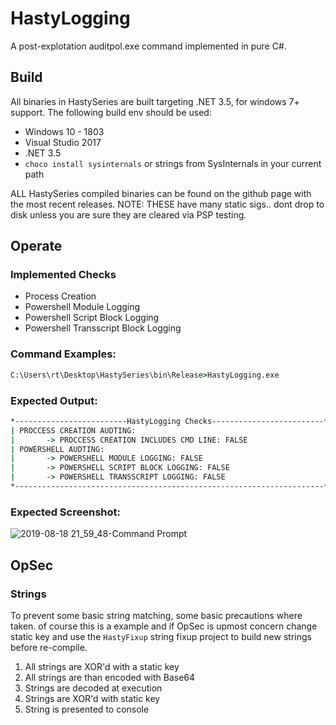 # HastyLogging 
A post-explotation auditpol.exe command implemented in pure C#.

## Build 
All binaries in HastySeries are built targeting .NET 3.5, for windows 7+ support. The following build env should be used:

* Windows 10 - 1803
* Visual Studio 2017
* .NET 3.5 
* `choco install sysinternals` or strings from SysInternals in your current path

ALL HastySeries compiled binaries can be found on the github page with the most recent releases. NOTE: THESE have many static sigs.. dont drop to disk unless you are sure they are cleared via PSP testing.

## Operate
### Implemented Checks
- Process Creation
- Powershell Module Logging
- Powershell Script Block Logging
- Powershell Transscript Block Logging

### Command Examples:
```cmd
C:\Users\rt\Desktop\HastySeries\bin\Release>HastyLogging.exe
```
### Expected Output:
```cmd
*-------------------------HastyLogging Checks-------------------------*
| PROCCESS CREATION AUDTING:
|       -> PROCCESS CREATION INCLUDES CMD LINE: FALSE
| POWERSHELL AUDTING:
|       -> POWERSHELL MODULE LOGGING: FALSE
|       -> POWERSHELL SCRIPT BLOCK LOGGING: FALSE
|       -> POWERSHELL TRANSSCRIPT LOGGING: FALSE
*---------------------------------------------------------------------*
```
### Expected Screenshot:
![2019-08-18 21_59_48-Command Prompt](https://user-images.githubusercontent.com/8761706/63241997-65137880-c25e-11e9-8362-7fe28aaff964.png)

## OpSec
### Strings
To prevent some basic string matching, some basic precautions where taken. of course this is a example and if OpSec is upmost concern change static key and use the `HastyFixup` string fixup project to build new strings before re-compile.

1) All strings are XOR'd with a static key 
2) All strings are than encoded with Base64 
3) Strings are decoded at execution 
4) Strings are XOR'd with static key
5) String is presented to console 


